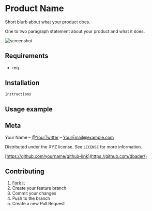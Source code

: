 # Product Name
Short blurb about what your product does.

One to two paragraph statement about your product and what it does.

![screenshot](header.png)

## Requirements

* req

## Installation

```sh
Instructions
```

## Usage example


## Meta

Your Name – [@YourTwitter](https://twitter.com/dbader_org) – YourEmail@example.com

Distributed under the XYZ license. See ``LICENSE`` for more information.

[https://github.com/yourname/github-link](https://github.com/dbader/)

## Contributing

1. [Fork it](<https://github.com/yourname/yourproject/fork>)
2. Create your feature branch
3. Commit your changes
4. Push to the branch
5. Create a new Pull Request
